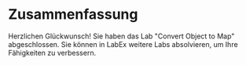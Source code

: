 # Zusammenfassung

Herzlichen Glückwunsch! Sie haben das Lab "Convert Object to Map" abgeschlossen. Sie können in LabEx weitere Labs absolvieren, um Ihre Fähigkeiten zu verbessern.
